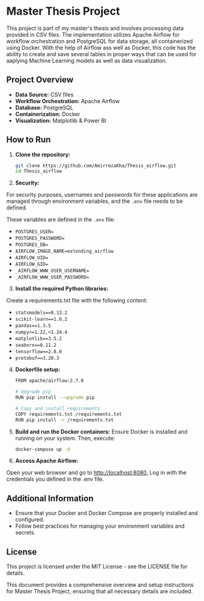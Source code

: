 # Master Thesis Project

This project is part of my master's thesis and involves processing data provided in CSV files. The implementation utilizes Apache Airflow for workflow orchestration and PostgreSQL for data storage, all containerized using Docker. With the help of Airflow ass well as Docker, this code has the ability to create and save several tables in proper ways that can be used for aaplying Machine Learning models as well as data visualization.

## Project Overview

- **Data Source:** CSV files
- **Workflow Orchestration:** Apache Airflow
- **Database:** PostgreSQL
- **Containerization:** Docker
- **Visualization:** Matplotlib & Power BI

## How to Run

1. **Clone the repository:**
   ```sh
   git clone https://github.com/AmirrezaKha/Thesis_airflow.git
   cd Thesis_airflow

2. **Security:**

For security purposes, usernames and passwords for these applications are managed through environment variables, and the `.env` file needs to be defined.

These variables are defined in the `.env` file:

- `POSTGRES_USER=`
- `POSTGRES_PASSWORD=`
- `POSTGRES_DB=`
- `AIRFLOW_IMAGE_NAME=extending_airflow`
- `AIRFLOW_UID=`
- `AIRFLOW_GID=`
- `_AIRFLOW_WWW_USER_USERNAME=`
- `_AIRFLOW_WWW_USER_PASSWORD=`

3. **Install the required Python libraries:**

Create a requirements.txt file with the following content:

- `statsmodels==0.13.2`
- `scikit-learn==1.0.2`
- `pandas==1.3.5`
- `numpy>=1.22,<1.24.4`
- `matplotlib==3.5.2`
- `seaborn==0.11.2`
- `tensorflow==2.8.0`
- `protobuf==3.20.3`

4. **Dockerfile setup:**
      ```sh
   FROM apache/airflow:2.7.0

   # Upgrade pip
   RUN pip install --upgrade pip

   # Copy and install requirements
   COPY requirements.txt /requirements.txt
   RUN pip install -r /requirements.txt
5. **Build and run the Docker containers:**
   Ensure Docker is installed and running on your system. Then, execute:
      ```bash
      docker-compose up -d
6. **Access Apache Airflow:**

Open your web browser and go to [http://localhost:8080.](http://localhost:8080.) Log in with the credentials you defined in the .env file.

## Additional Information

 - Ensure that your Docker and Docker Compose are properly installed and configured.
 - Follow best practices for managing your environment variables and secrets.

## License

This project is licensed under the MIT License - see the LICENSE file for details.


This document provides a comprehensive overview and setup instructions for Master Thesis Project, ensuring that all necessary details are included.


